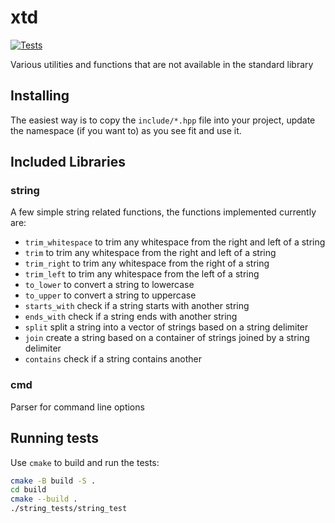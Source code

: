 # xtd
[![Tests](https://github.com/jonathantorres/xtd/actions/workflows/tests.yml/badge.svg?branch=master)](https://github.com/jonathantorres/xtd/actions/workflows/tests.yml)

Various utilities and functions that are not available in the standard library

## Installing
The easiest way is to copy the `include/*.hpp` file into your project, update the namespace (if you want to) as you see fit and use it.

## Included Libraries
### string
A few simple string related functions, the functions implemented currently are:
- `trim_whitespace` to trim any whitespace from the right and left of a string
- `trim` to trim any whitespace from the right and left of a string
- `trim_right` to trim any whitespace from the right of a string
- `trim_left` to trim any whitespace from the left of a string
- `to_lower` to convert a string to lowercase
- `to_upper` to convert a string to uppercase
- `starts_with` check if a string starts with another string
- `ends_with` check if a string ends with another string
- `split` split a string into a vector of strings based on a string delimiter
- `join` create a string based on a container of strings joined by a string delimiter
- `contains` check if a string contains another

### cmd
Parser for command line options

## Running tests
Use `cmake` to build and run the tests:
```bash
cmake -B build -S .
cd build
cmake --build .
./string_tests/string_test
```

